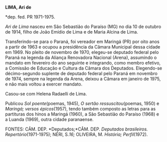 **LIMA, Ari de**

\*dep. fed. PR 1971-1975.

*Ari de Lima* nasceu em São Sebastião do Paraíso (MG) no dia 10 de
outubro de 1914, filho de João Emídio de Lima e de Maria Alcina de Lima.

Transferindo-se para o Paraná, foi vereador em Maringá (PR) por oito
anos a partir de 1963 e ocupou a presidência da Câmara Municipal dessa
cidade em 1969. No pleito de novembro de 1970, elegeu-se deputado
federal pelo Paraná na legenda da Aliança Renovadora Nacional (Arena),
assumindo o mandato em fevereiro do ano seguinte e integrando, como
membro efetivo, a Comissão de Educação e Cultura da Câmara dos
Deputados. Elegendo-se décimo-segundo suplente de deputado federal pelo
Paraná em novembro de 1974, sempre na legenda da Arena, deixou a Câmara
em janeiro de 1975, e não mais voltou a exercer mandato.

Casou-se com Helena Radaelli de Lima.

Publicou *Sol poente*(poemas, 1945), *O sertão ressuscitou*(poemas,
1950) e *Maringá;* *versos épicos*(1957), tendo também composto as
letras para as partituras dos hinos a Maringá (1960), a São Sebastião do
Paraíso (1968) e a Luanda (1969), outra cidade paranaense.

FONTES: CÂM. DEP. *Deputados;*CÂM. DEP. *Deputados brasileiros.
Repertório*(1971-1975); NÉRI, S.*16;* OLIVEIRA, M. *História;
Perfil*(1972).

 
